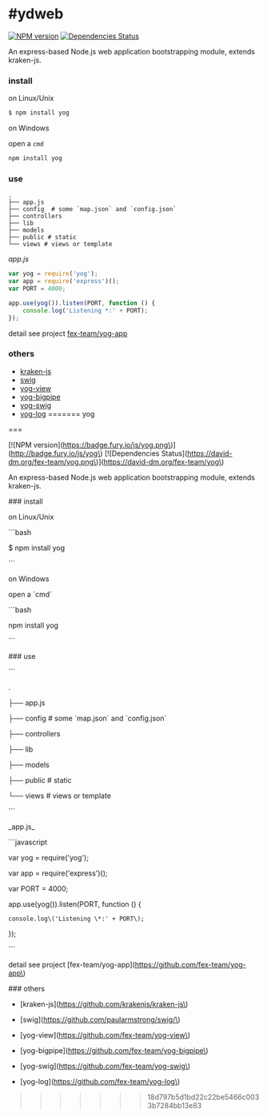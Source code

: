 #ydweb
===

[![NPM version](https://badge.fury.io/js/yog.png)](http://badge.fury.io/js/yog) [![Dependencies Status](https://david-dm.org/fex-team/yog.png)](https://david-dm.org/fex-team/yog)

An express-based Node.js web application bootstrapping module, extends kraken-js.

### install

on Linux/Unix
```bash
$ npm install yog
```

on Windows

open a `cmd`

```bash
npm install yog
```

### use

```
.
├── app.js
├── config  # some `map.json` and `config.json`
├── controllers
├── lib
├── models
├── public # static
└── views # views or template
```

_app.js_

```javascript
var yog = require('yog');
var app = require('express')();
var PORT = 4000;

app.use(yog()).listen(PORT, function () {
    console.log('Listening *:' + PORT);
});
```

detail see project [fex-team/yog-app](https://github.com/fex-team/yog-app)

### others

+ [kraken-js](https://github.com/krakenjs/kraken-js)
+ [swig](https://github.com/paularmstrong/swig/)
+ [yog-view](https://github.com/fex-team/yog-view)
+ [yog-bigpipe](https://github.com/fex-team/yog-bigpipe)
+ [yog-swig](https://github.com/fex-team/yog-swig)
+ [yog-log](https://github.com/fex-team/yog-log)
=======
yog

===



\[!\[NPM version\]\(https://badge.fury.io/js/yog.png\)\]\(http://badge.fury.io/js/yog\) \[!\[Dependencies Status\]\(https://david-dm.org/fex-team/yog.png\)\]\(https://david-dm.org/fex-team/yog\)



An express-based Node.js web application bootstrapping module, extends kraken-js.



\#\#\# install



on Linux/Unix

\`\`\`bash

$ npm install yog

\`\`\`



on Windows



open a \`cmd\`



\`\`\`bash

npm install yog

\`\`\`



\#\#\# use



\`\`\`

.

├── app.js

├── config  \# some \`map.json\` and \`config.json\`

├── controllers

├── lib

├── models

├── public \# static

└── views \# views or template

\`\`\`



\_app.js\_



\`\`\`javascript

var yog = require\('yog'\);

var app = require\('express'\)\(\);

var PORT = 4000;



app.use\(yog\(\)\).listen\(PORT, function \(\) {

    console.log\('Listening \*:' + PORT\);

}\);

\`\`\`



detail see project \[fex-team/yog-app\]\(https://github.com/fex-team/yog-app\)



\#\#\# others



+ \[kraken-js\]\(https://github.com/krakenjs/kraken-js\)

+ \[swig\]\(https://github.com/paularmstrong/swig/\)

+ \[yog-view\]\(https://github.com/fex-team/yog-view\)

+ \[yog-bigpipe\]\(https://github.com/fex-team/yog-bigpipe\)

+ \[yog-swig\]\(https://github.com/fex-team/yog-swig\)

+ \[yog-log\]\(https://github.com/fex-team/yog-log\)


>>>>>>> 18d797b5d1bd22c22be5466c0033b7284bb13e83

